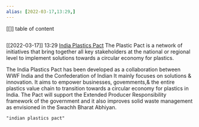 ```yaml
---
alias: [2022-03-17,13:29,]
---
```

[[]]
table of content
```toc
```

[[2022-03-17]] 13:29
[India Plastics Pact](https://www.indiaplasticspact.org/)
The Plastic Pact is a network of initiatives that bring together all key stakeholders at the national or regional level to implement solutions towards a circular economy for plastics.

The India Plastics Pact has been developed as a collaboration between WWF India and the Confederation of Indian
It mainly focuses on solutions & innovation.
It aims to empower businesses, govemments,& the entire plastics value chain to transition towards a circular economy for plastics in India.
The Pact will support the Extended Producer Responsibility framework of the government and it also improves solid waste management as envisioned in the Swachh Bharat Abhiyan.
```query
"indian plastics pact"
```